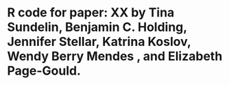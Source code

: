# R code for paper: XX by Tina Sundelin, Benjamin C. Holding, Jennifer Stellar, Katrina Koslov, Wendy Berry Mendes , and Elizabeth Page-Gould. 
